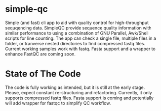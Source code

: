 # simple-qc
Simple (and fast) cli app to aid with quality control for high-throughput sequqencing data. SimpleQC provide sequence quality information with similar performance to using a combination of GNU Parallel, Awk/Shell scripts for line counting. The app can check a single file, multiple files in a folder, or tranverse nested directories to find compressed fastq files. Current working samples work with fastq. Fasta support and a wrapper to enhance FastQC are coming soon. 

# State of The Code
The code is fully working as intended, but it is still at the early stage. Please, expect constant re-structuring and refactoring. Currently, it only supports compressed fastq files. Fasta support is coming and potentially will add wrapper for fastqc to simplify QC workflow.  


